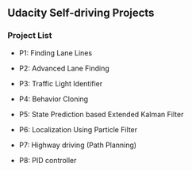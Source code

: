 ## Udacity Self-driving Projects

### Project List

* P1: Finding Lane Lines

* P2: Advanced Lane Finding

* P3: Traffic Light Identifier

* P4: Behavior Cloning

* P5: State Prediction based Extended Kalman Filter

* P6: Localization Using Particle Filter

* P7: Highway driving (Path Planning)

* P8: PID controller
